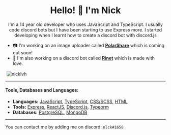 <h1 align="center">Hello! 👋 I'm Nick</h1>
<p align="center">I'm a 14 year old developer who uses JavaScript and TypeScript. I usually code discord bots but I have been starting to use Express more. I started developing when I learnt how to create a discord bot with discord.js</p>

- 📷 I'm working on an image uploader called [**PolarShare**](http://polarshare.xyz) which is coming out soon!
- 🤖 I'm also working on a discord bot called [**Rinet**](https://discord.com/api/oauth2/authorize?client_id=721740274958860348&permissions=8&scope=bot) which is made with love.

<p>&nbsp;<img align="center" src="https://github-readme-stats.vercel.app/api?username=nicklvh&show_icons=true&theme=tokyonight&locale=en" alt="nicklvh" /></p>

---

#### Tools, Databases and Languages: 
  - **Languages:** [JavaScript](https://www.javascript.com/), [TypeScript](https://typescriptlang.org), [CSS/SCSS](https://www.w3schools.com/Css/), [HTML](https://www.w3schools.com/html/)
  - **Tools:** [Express](http://expressjs.com/), [ReactJS](https://reactjs.org/), [Discord.js](https://discord.js.org/), [Typeorm](https://typeorm.io/)
  - **Databases:** [PostgreSQL](https://www.postgresql.org/), [MongoDB](https://mongodb.com/)
  
---

You can contact me by adding me on discord: `nlck#1658`
